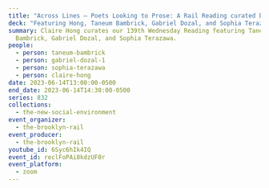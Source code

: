 ```yaml
---
title: "Across Lines — Poets Looking to Prose: A Rail Reading curated by Claire Hong"
deck: "Featuring Hong, Taneum Bambrick, Gabriel Dozal, and Sophia Terazawa "
summary: Claire Hong curates our 139th Wednesday Reading featuring Taneum
  Bambrick, Gabriel Dozal, and Sophia Terazawa.
people:
  - person: taneum-bambrick
  - person: gabriel-dozal-1
  - person: sophia-terazawa
  - person: claire-hong
date: 2023-06-14T13:00:00-0500
end_date: 2023-06-14T14:30:00-0500
series: 832
collections:
  - the-new-social-environment
event_organizer:
  - the-brooklyn-rail
event_producer:
  - the-brooklyn-rail
youtube_id: 6Syc6hIk4IQ
event_id: reclFoPAi8kdzUF0r
event_platform:
  - zoom
---
```


